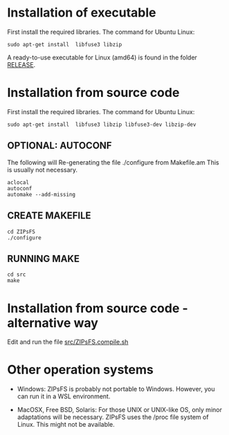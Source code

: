 # Installation of executable

First install the required libraries. The command for Ubuntu Linux:

    sudo apt-get install  libfuse3 libzip

A ready-to-use executable for Linux (amd64) is found in the folder
[RELEASE](./RELEASE/).

# Installation from source code

First install the required libraries. The command for Ubuntu Linux:

    sudo apt-get install  libfuse3 libzip libfuse3-dev libzip-dev

## OPTIONAL: AUTOCONF

The following will Re-generating the file ./configure from Makefile.am
This is usually not necessary.

    aclocal
    autoconf
    automake --add-missing

## CREATE MAKEFILE

    cd ZIPsFS
    ./configure

## RUNNING MAKE

    cd src
    make

# Installation from source code - alternative way

Edit and run the file [src/ZIPsFS.compile.sh](./src/ZIPsFS.compile.sh)

# Other operation systems

- Windows: ZIPsFS is probably not portable to Windows. However, you can run it in a WSL environment.

- MacOSX, Free BSD, Solaris: For those UNIX or UNIX-like OS, only minor adaptations will be necessary.
  ZIPsFS uses the /proc file system of Linux. This might not be available.

